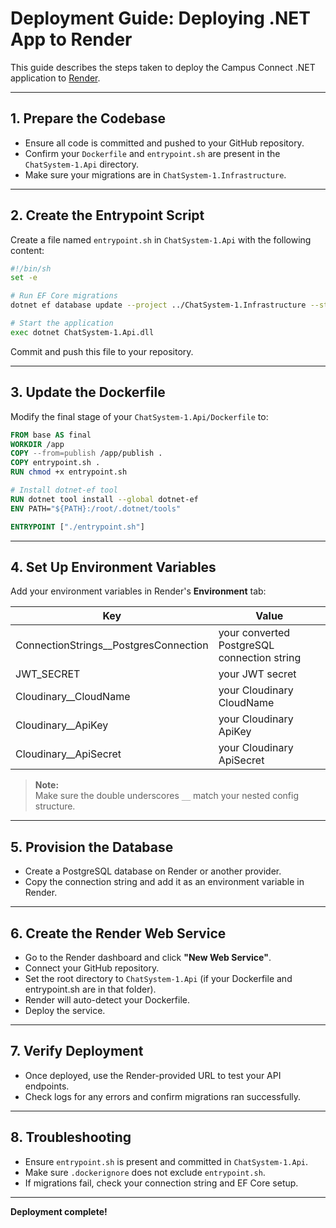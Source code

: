 # Deployment Guide: Deploying .NET App to Render

This guide describes the steps taken to deploy the Campus Connect .NET application to [Render](https://render.com/).

---

## 1. Prepare the Codebase

- Ensure all code is committed and pushed to your GitHub repository.
- Confirm your `Dockerfile` and `entrypoint.sh` are present in the `ChatSystem-1.Api` directory.
- Make sure your migrations are in `ChatSystem-1.Infrastructure`.

---

## 2. Create the Entrypoint Script

Create a file named `entrypoint.sh` in `ChatSystem-1.Api` with the following content:

```sh
#!/bin/sh
set -e

# Run EF Core migrations
dotnet ef database update --project ../ChatSystem-1.Infrastructure --startup-project . --no-build

# Start the application
exec dotnet ChatSystem-1.Api.dll
```

Commit and push this file to your repository.

---

## 3. Update the Dockerfile

Modify the final stage of your `ChatSystem-1.Api/Dockerfile` to:

```dockerfile
FROM base AS final
WORKDIR /app
COPY --from=publish /app/publish .
COPY entrypoint.sh .
RUN chmod +x entrypoint.sh

# Install dotnet-ef tool
RUN dotnet tool install --global dotnet-ef
ENV PATH="${PATH}:/root/.dotnet/tools"

ENTRYPOINT ["./entrypoint.sh"]
```

---

## 4. Set Up Environment Variables

Add your environment variables in Render's **Environment** tab:

| Key                                   | Value                                 |
|----------------------------------------|---------------------------------------|
| ConnectionStrings__PostgresConnection  | your converted PostgreSQL connection string |
| JWT_SECRET                            | your JWT secret                       |
| Cloudinary__CloudName                  | your Cloudinary CloudName             |
| Cloudinary__ApiKey                     | your Cloudinary ApiKey                |
| Cloudinary__ApiSecret                  | your Cloudinary ApiSecret             |

> **Note:**  
> Make sure the double underscores `__` match your nested config structure.

---

## 5. Provision the Database

- Create a PostgreSQL database on Render or another provider.
- Copy the connection string and add it as an environment variable in Render.

---

## 6. Create the Render Web Service

- Go to the Render dashboard and click **"New Web Service"**.
- Connect your GitHub repository.
- Set the root directory to `ChatSystem-1.Api` (if your Dockerfile and entrypoint.sh are in that folder).
- Render will auto-detect your Dockerfile.
- Deploy the service.

---

## 7. Verify Deployment

- Once deployed, use the Render-provided URL to test your API endpoints.
- Check logs for any errors and confirm migrations ran successfully.

---

## 8. Troubleshooting

- Ensure `entrypoint.sh` is present and committed in `ChatSystem-1.Api`.
- Make sure `.dockerignore` does not exclude `entrypoint.sh`.
- If migrations fail, check your connection string and EF Core setup.

---

**Deployment complete!**